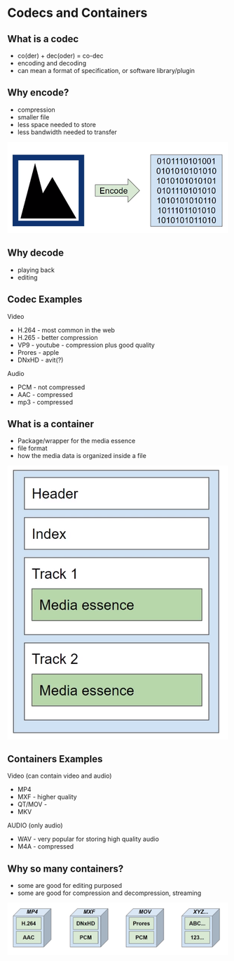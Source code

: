 # Codecs and Containers

## What is a codec

- co(der) + dec(oder) = co-dec
- encoding and decoding
- can mean a format of specification, or software library/plugin

## Why encode?
- compression
- smaller file
- less space needed to store
- less bandwidth needed to transfer

![Alt text](image-8.png)

## Why decode
- playing back
- editing

## Codec Examples
Video
- H.264 - most common in the web
- H.265 - better compression
- VP9 - youtube - compression plus good quality
- Prores - apple
- DNxHD - avit(?)

Audio
- PCM - not compressed 
- AAC - compressed
- mp3 - compressed


## What is a container
- Package/wrapper for the media essence
- file format
- how the media data is organized inside a file

![Alt text](image-9.png)

## Containers Examples
Video (can contain video and audio)
- MP4
- MXF - higher quality
- QT/MOV - 
- MKV

AUDIO (only audio)
- WAV - very popular for storing high quality audio
- M4A - compressed

## Why so many containers?
- some are good for editing purposed
- some are good for compression and decompression, streaming


![Alt text](image-10.png)